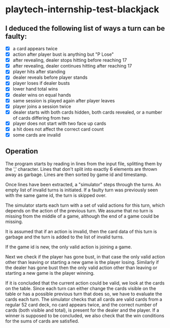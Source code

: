 # playtech-internship-test-blackjack

## I deduced the following list of ways a turn can be faulty:
- [x] a card appears twice
- [x] action after player bust is anything but "P Lose"
- [x] after revealing, dealer stops hitting before reaching 17
- [x] after revealing, dealer continues hitting after reaching 17
- [x] player hits after standing
- [x] dealer reveals before player stands
- [x] player loses if dealer busts
- [x] lower hand total wins
- [x] dealer wins on equal hands
- [x] same session is played again after player leaves
- [x] player joins a session twice
- [x] dealer starts with both cards hidden, both cards revealed, or a number of cards differing from two
- [x] player does not start with two face up cards
- [x] a hit does not affect the correct card count
- [x] some cards are invalid

## Operation
The program starts by reading in lines from the input file, splitting them by the ',' character.
Lines that don't split into exactly 6 elements are thrown away as garbage. Lines are then sorted by game id and timestamp.

Once lines have been extracted, a "simulator" steps through the turns. An empty list of invalid turns is initiated.
If a faulty turn was previously seen with the same game id, the turn is skipped over.

The simulator starts each turn with a set of valid actions for this turn, which depends on the action of the previous turn.
We assume that no turn is missing from the middle of a game, although the end of a game could be missing.

It is assumed that if an action is invalid, then the card data of this turn is garbage and the turn is added to the list of invalid turns.

If the game id is new, the only valid action is joining a game.

Next we check if the player has gone bust, in that case the only valid action other than leaving or starting a new game is the player losing.
Similarly if the dealer has gone bust then the only valid action other than leaving or starting a new game is the player winning.

If it is concluded that the current action could be valid, we look at the cards on the table.
Since each turn can either change the cards visible on the table or has a possible previous turn that does so, we have to evaluate the cards each turn.
The simulator checks that all cards are valid cards from a regular 52 card deck, no card appears twice, and the correct number of cards (both visible and total), is present for the dealer and the player.
If a winner is supposed to be concluded, we also check that the win conditions for the sums of cards are satisfied.